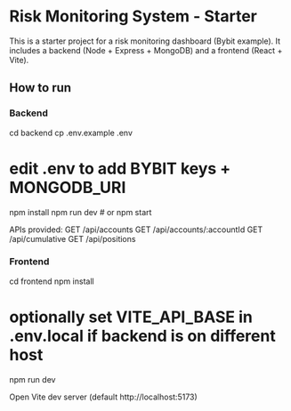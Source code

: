 # Risk Monitoring System - Starter

This is a starter project for a risk monitoring dashboard (Bybit example).
It includes a backend (Node + Express + MongoDB) and a frontend (React + Vite).

## How to run

### Backend
cd backend
cp .env.example .env
# edit .env to add BYBIT keys + MONGODB_URI
npm install
npm run dev   # or npm start

APIs provided:
GET /api/accounts
GET /api/accounts/:accountId
GET /api/cumulative
GET /api/positions

### Frontend
cd frontend
npm install
# optionally set VITE_API_BASE in .env.local if backend is on different host
npm run dev

Open Vite dev server (default http://localhost:5173)
